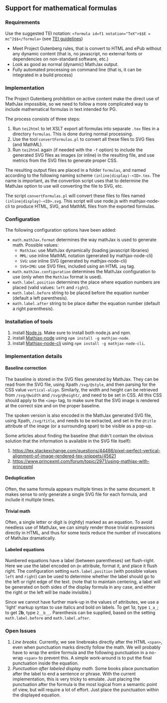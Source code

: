 
## Support for mathematical formulas


### Requirements

Use the suggested TEI notation: `<formula id=f1 notation="TeX">$$E = mc^2$$</formula>` (see [TEI guidelines](http://www.tei-c.org/release/doc/tei-p5-doc/en/html/FT.html#FTFOR))

* Meet Project Gutenberg rules, that is convert to HTML and ePub without any dynamic content (that is, no javascript, no external fonts or dependencies on non-standard software, etc.)
* Look as good as normal (dynamic) MathJax output.
* Fully automated processing on command line (that is, it can be integrated in a build process)


### Implementation

The Project Gutenberg prohibition on active content make the direct use of MathJax impossible, so we need to follow a more complicated way to include mathematical formulas in text intended for PG.

The process consists of three steps:

1. Run `tei2html` to let XSLT export all formulas into separate `.tex` files in a directory `formulas`. This is done during normal processing.
2. Use the tool `convertFormulas.pl` to convert all these files to SVG files (and MathML).
3. Run `tei2html` again (if needed with the `-f` option) to include the generated SVG files as images (or inline) in the resulting file, and use metrics from the SVG files to generate proper CSS.

The resulting output files are placed in a folder `formulas`, and named according to the following naming scheme `(inline|display)-<ID>.tex`. The name is important, as the convertion script uses that to determine the MathJax option to use will converting the file to SVG, etc.

The script `convertFormulas.pl` will convert these files to files named `(inline|display)-<ID>.svg`. This script will use node.js with mathjax-node-cli to produce HTML, SVG, and MathML files from the exported formulas.


### Configuration

The following configuration options have been added:

* `math.mathJax.format` determines the way mathJax is used to generate math. Possible values:
  * `MathJax`: use MathJax dynamically (loading javascript libraries)
  * `MML`: use inline MathML notation (generated by mathjax-node-cli)
  * `SVG`: use inline SVG (generated by mathjax-node-cli)
  * `SVG+IMG`: use SVG files, included using an HTML `img` tag.
* `math.mathJax.configuration` determines the MathJax configuration to use (only when the `MathJax` format is used).
* `math.label.position` determines the place where equation numbers are placed (valid values: `left` and `right`).
* `math.label.before` string to be placed before the equation number (default a left parenthesis).
* `math.label.after` string to be place dafter the equation number (default a right parenthesis).

### Installation of tools

1. install [Node.js](https://nodejs.org/en/). Make sure to install both node.js and npm.
2. install [Mathjax-node](https://github.com/mathjax/mathjax-node) using `npm install -g mathjax-node`.
3. install [Mathjax-node-cli](https://github.com/mathjax/mathjax-node-cli) using `npm install -g mathjax-node-cli`.

### Implementation details

#### Baseline correction

The baseline is stored in the SVG files generated by MathJax. They can be read from the SVG file, using Xpath `/svg/@style`, and then parsing for the CSS value `vertical-align`. Similarly, the width and height can be retrieved from `/svg/@width` and `/svg/@height/`, and need to be set in CSS. All this CSS should apply to the `<img>` tag, to make sure that the SVG image is rendered at the correct size and on the proper baseline.

The spoken version is also encoded in the MathJax generated SVG file, using Xpath, `/svg/title`, and needs to be extracted, and set in the `@title` attribute of the image (or a surrounding span) to be visible as a pop-up.

Some articles about finding the baseline (that didn't contain the obvious solution that the information is available in the SVG file itself):

1. https://tex.stackexchange.com/questions/44486/pixel-perfect-vertical-alignment-of-image-rendered-tex-snippets/45621
2. https://www.princexml.com/forum/topic/2971/using-mathjax-with-princexml

#### Deduplication

Often, the same formula appears multiple times in the same document. It makes sense to only generate a single SVG file for each formula, and include it multiple times.

#### Trivial math

Often, a single letter or digit is (rightly) marked as an equation. To avoid needless use of MathJax, we can simply render those trivial expressions directly in HTML, and thus for some texts reduce the number of invocations of MathJax dramatically.

#### Labeled equations

Numbered equations have a label (between parentheses) set flush-right. Here we use the label encoded on `@n` attribute, format it, and place it flush right. The configuration setting ``math.label.position`` (with possible values ``left`` and ``right``) can be used to determine whether the label should go to the left or right edge of the text. (note that to maintain centering, a label will be generated on both sides of the display formula in any case, and either the right or the left will be made invisible.)

Since we cannot have further mark-up in the values of attributes, we use a 'light' markup syntax to use italics and bold on labels. To get 1*a*, type ``1_a_``; to get 2**b**, type ``2__b__``. Parenthesis can be supplied, based on the setting ``math.label.before`` and ``math.label.after``.

### Open Issues

1. _Line breaks._ Currently, we see linebreaks directly after the HTML ``<span>``, even when punctuation marks directly follow the math. We will probably have to wrap the entire formula and the following punctuation in a no-wrap ``<span>`` to prevent this. A simple work-around is to put the final punctuation inside the equation.
2. _Punctuation after labeled display math._ Some books place punctuation after the label to end a sentence or phrase. With the current implementation, this is very tricky to emulate. Just placing the punctuation after the formula is the most logical from a semantic point of view, but will require a lot of effort. Just place the punctuation within the displayed equation.
